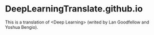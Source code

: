 # DeepLearningTranslate.github.io
This is a translation of &lt;Deep Learning> (writed by Lan Goodfellow and Yoshua Bengio).
